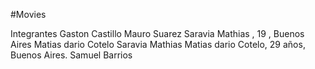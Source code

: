 #Movies

Integrantes
Gaston Castillo
Mauro Suarez
Saravia Mathias , 19 , Buenos Aires
Matias dario Cotelo
Saravia Mathias
Matias dario Cotelo, 29 años, Buenos Aires.
Samuel Barrios